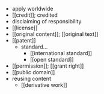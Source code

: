 - apply worldwide
- [[credit]]; credited
- disclaiming of responsibility
- [[license]]
- [[original content]]; [[original text]]
- [[patent]]
    - standard...
        - [[international standard]]
        - [[open standard]]
- [[permission]]; [[grant right]]
- [[public domain]]
- reusing content
    - [[derivative work]]
